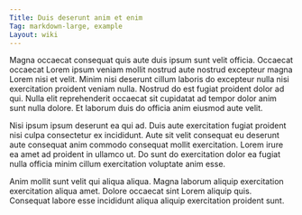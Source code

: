 ```yaml
---
Title: Duis deserunt anim et enim
Tag: markdown-large, example
Layout: wiki
---
```

Magna occaecat consequat quis aute duis ipsum sunt velit officia. Occaecat occaecat Lorem ipsum veniam mollit nostrud aute nostrud excepteur magna Lorem nisi et velit. Minim nisi deserunt cillum laboris do excepteur nulla nisi exercitation proident veniam nulla. Nostrud do est fugiat proident dolor ad qui. Nulla elit reprehenderit occaecat sit cupidatat ad tempor dolor anim sunt nulla dolore. Et laborum duis do officia anim eiusmod aute velit.

Nisi ipsum ipsum deserunt ea qui ad. Duis aute exercitation fugiat proident nisi culpa consectetur ex incididunt. Aute sit velit consequat eu deserunt aute consequat anim commodo consequat mollit exercitation. Lorem irure ea amet ad proident in ullamco ut. Do sunt do exercitation dolor ea fugiat nulla officia minim cillum exercitation voluptate anim esse.

Anim mollit sunt velit qui aliqua aliqua. Magna laborum aliquip exercitation exercitation aliqua amet. Dolore occaecat sint Lorem aliquip quis. Consequat labore esse incididunt aliqua aliquip exercitation proident sunt.